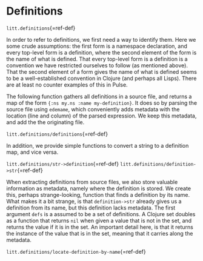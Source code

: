 # Definitions

`litt.definitions`{=ref-def}

In order to refer to definitions, we first need a way to identify them.
Here we some crude assumptions: the first form is a namespace
declaration, and every top-level form is a definition, where the second
element of the form is the name of what is defined. That every top-level
form is a definition is a convention we have restricted ourselves to
follow (as mentioned above). That the second element of a form gives the
name of what is defined seems to be a well-established convention in
Clojure (and perhaps all Lisps). There are at least no counter examples
of this in Pulse.

The following function gathers all definitions in a source file, and
returns a map of the form `{:ns my.ns :name my-definition}`. It does so
by parsing the source file using `edemame`, which conveniently adds
metadata with the location (line and column) of the parsed expression.
We keep this metadata, and add the the originating file.

`litt.definitions/definitions`{=ref-def}

In addition, we provide simple functions to convert a string to a
definition map, and vice versa.

`litt.definitions/str->definition`{=ref-def}
`litt.definitions/definition->str`{=ref-def}

When extracting definitions from source files, we also store valuable
information as metadata, namely where the definition is stored. We
create this, perhaps strange-looking, function that finds a definition
by its name. What makes it a bit strange, is that `definition->str`
already gives us a definition from its name, but this definition lacks
metadata. The first argument `defs` is a assumed to be a set of
definitions. A Clojure set doubles as a function that returns `nil` when
given a value that is not in the set, and returns the value if it is in
the set. An important detail here, is that it returns the instance of
the value that is in the set, meaning that it carries along the
metadata.

`litt.definitions/locate-definition-by-name`{=ref-def}
